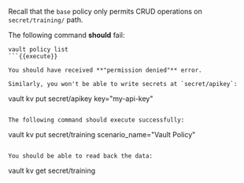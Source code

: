 Recall that the `base` policy only permits CRUD operations on `secret/training/` path.  

The following command **should** fail:

```
vault policy list
```{{execute}}

You should have received **"permission denied"** error. 

Similarly, you won't be able to write secrets at `secret/apikey`:

```
vault kv put secret/apikey key="my-api-key"
```{{execute}}

The following command should execute successfully:

```
vault kv put secret/training scenario_name="Vault Policy"
```{{execute}}

You should be able to read back the data:

```
vault kv get secret/training
```{{execute}}
